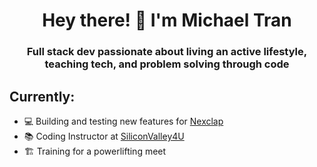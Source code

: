 <h1 align="center">Hey there! 👋 I'm Michael Tran</h1>

<h3 align="center">Full stack dev passionate about living an active lifestyle, teaching tech, and problem solving through code</h3>

## Currently:

- 💻 Building and testing new features for [Nexclap](https://www.nexclap.com/)
- 📚 Coding Instructor at [SiliconValley4U](https://www.siliconvalley4u.com/) 
- 🏗️ Training for a powerlifting meet





